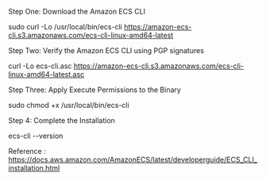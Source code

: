 
Step One: Download the Amazon ECS CLI

sudo curl -Lo /usr/local/bin/ecs-cli https://amazon-ecs-cli.s3.amazonaws.com/ecs-cli-linux-amd64-latest

Step Two: Verify the Amazon ECS CLI using PGP signatures 

curl -Lo ecs-cli.asc https://amazon-ecs-cli.s3.amazonaws.com/ecs-cli-linux-amd64-latest.asc

Step Three: Apply Execute Permissions to the Binary 

sudo chmod +x /usr/local/bin/ecs-cli

Step 4: Complete the Installation

ecs-cli --version

Reference : https://docs.aws.amazon.com/AmazonECS/latest/developerguide/ECS_CLI_installation.html
